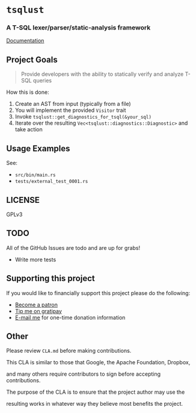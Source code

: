 # `tsqlust`

### A T-SQL lexer/parser/static-analysis framework

[Documentation](https://phrohdoh.github.io/tsqlust/tsqlust/index.html)

## Project Goals

> Provide developers with the ability to statically verify and analyze T-SQL queries

How this is done:

1. Create an AST from input (typically from a file)
2. You will implement the provided `Visitor` trait
3. Invoke `tsqlust::get_diagnostics_for_tsql(&your_sql)`
4. Iterate over the resulting `Vec<tsqlust::diagnostics::Diagnostic>` and take action

## Usage Examples

See:
* `src/bin/main.rs`
* `tests/external_test_0001.rs`

## LICENSE

GPLv3

## TODO

All of the GitHub Issues are todo and are up for grabs!

* Write more tests

## Supporting this project

If you would like to financially support this project please do the following:
* [Become a patron](https://www.patreon.com/Phrohdoh)
* [Tip me on gratipay](https://gratipay.com/~Phrohdoh/)
* [E-mail me](mailto:taryn@phrohdoh.com) for one-time donation information

## Other

Please review `CLA.md` before making contributions.

This CLA is similar to those that Google, the Apache Foundation, Dropbox,

and many others require contributors to sign before accepting contributions.

The purpose of the CLA is to ensure that the project author may use the

resulting works in whatever way they believe most benefits the project.
